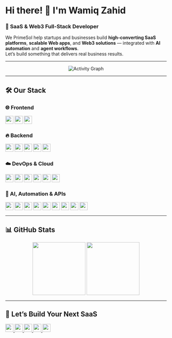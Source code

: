 # Hi there! 👋 I'm **Wamiq Zahid**  
### 🚀 **SaaS & Web3 Full-Stack Developer**  

  
We  PrimeSol help startups and businesses build **high-converting SaaS platforms**, **scalable Web apps**, and **Web3 solutions** — integrated with **AI automation** and **agent workflows**.  
Let’s build something that delivers real business results.

---

<div align="center">
  <img src="https://github-readme-activity-graph.vercel.app/graph?username=Wamiq319&theme=dracula&hide_border=true&area=true&custom_title=Our%20Coding%20Activity" alt="Activity Graph"/>
</div>

---

## 🛠 **Our Stack**  

### 🌐 Frontend  
<div>
  <img src="https://img.shields.io/badge/React-20232A?style=for-the-badge&logo=react&logoColor=61DAFB" height="25"/> 
  <img src="https://img.shields.io/badge/Next.js-000000?style=for-the-badge&logo=next.js&logoColor=white" height="25"/> 
  <img src="https://img.shields.io/badge/Tailwind_CSS-38B2AC?style=for-the-badge&logo=tailwind-css&logoColor=white" height="25"/> 
</div>

### 🔥 Backend  
<div>
  <img src="https://img.shields.io/badge/Node.js-339933?style=for-the-badge&logo=nodedotjs&logoColor=white" height="25"/> 
  <img src="https://img.shields.io/badge/Express.js-000000?style=for-the-badge&logo=express&logoColor=white" height="25"/> 
  <img src="https://img.shields.io/badge/MongoDB-47A248?style=for-the-badge&logo=mongodb&logoColor=white" height="25"/> 
  <img src="https://img.shields.io/badge/REST_API-FF6F00?style=for-the-badge&logo=api&logoColor=white" height="25"/> 
  <img src="https://img.shields.io/badge/Webhooks-000000?style=for-the-badge&logo=webhooks&logoColor=white" height="25"/> 
</div>

### ☁️ DevOps & Cloud  
<div>
  <img src="https://img.shields.io/badge/AWS-232F3E?style=for-the-badge&logo=amazon-aws&logoColor=white" height="25"/> 
  <img src="https://img.shields.io/badge/Vercel-000000?style=for-the-badge&logo=vercel&logoColor=white" height="25"/> 
  <img src="https://img.shields.io/badge/Render-46E3B7?style=for-the-badge&logo=render&logoColor=white" height="25"/> 
  <img src="https://img.shields.io/badge/Railway-000000?style=for-the-badge&logo=railway&logoColor=white" height="25"/> 
  <img src="https://img.shields.io/badge/Docker-2496ED?style=for-the-badge&logo=docker&logoColor=white" height="25"/> 
  <img src="https://img.shields.io/badge/Google_Cloud-4285F4?style=for-the-badge&logo=googlecloud&logoColor=white" height="25"/> 
</div>

### 🤖 AI, Automation & APIs  
<div>
  <img src="https://img.shields.io/badge/n8n-FF6B00?style=for-the-badge&logo=n8n&logoColor=white" height="25"/> 
  <img src="https://img.shields.io/badge/OpenAI-412991?style=for-the-badge&logo=openai&logoColor=white" height="25"/> 
  <img src="https://img.shields.io/badge/DeepSeek_AI-000000?style=for-the-badge&logo=deepnote&logoColor=white" height="25"/> 
  <img src="https://img.shields.io/badge/Google_Sheets-34A853?style=for-the-badge&logo=google-sheets&logoColor=white" height="25"/> 
  <img src="https://img.shields.io/badge/Twilio-F22F46?style=for-the-badge&logo=twilio&logoColor=white" height="25"/> 
  <img src="https://img.shields.io/badge/Respeecher-000000?style=for-the-badge&logoColor=white" height="25"/> 
  <img src="https://img.shields.io/badge/Relevance_AI-000000?style=for-the-badge&logo=reverbnation&logoColor=white" height="25"/> 
  <img src="https://img.shields.io/badge/Voice_Agents-6A1B9A?style=for-the-badge&logo=voicemod&logoColor=white" height="25"/> 
  <img src="https://img.shields.io/badge/Chat_Agents-0288D1?style=for-the-badge&logo=wechat&logoColor=white" height="25"/> 
</div>

---

## 📊 **GitHub Stats**  
<div align="center">
  <img src="https://github-readme-stats.vercel.app/api?username=Wamiq319&show_icons=true&theme=dracula&hide_border=true" height="165"/>
  <img src="https://github-readme-stats.vercel.app/api/top-langs?username=Wamiq319&layout=compact&theme=dracula&hide_border=true" height="165"/>
</div>

---

## 💬 **Let’s Build Your Next SaaS**  
<div>
  <a href="https://www.fiverr.com/wamiq139" target="_blank">
    <img src="https://img.shields.io/badge/Fiverr-1DBF73?style=for-the-badge&logo=fiverr&logoColor=white" height="25"/>
  </a>
  <a href="https://www.upwork.com/freelancers/wamiqz?mp_source=share" target="_blank">
    <img src="https://img.shields.io/badge/Upwork-6FDA44?style=for-the-badge&logo=upwork&logoColor=white" height="25"/>
  </a>
  <a href="https://www.freelancer.com/u/wamiqzahid319?frm=wamiqzahid319&sb=t" target="_blank">
    <img src="https://img.shields.io/badge/Freelancer-29B2FE?style=for-the-badge&logo=freelancer&logoColor=white" height="25"/>
  </a>
  <a href="https://www.linkedin.com/in/wamiq319" target="_blank">
    <img src="https://img.shields.io/badge/LinkedIn-0077B5?style=for-the-badge&logo=linkedin&logoColor=white" height="25"/>
  </a>
  <a href="mailto:wamiqzahid319@gmail.com">
    <img src="https://img.shields.io/badge/Gmail-D14836?style=for-the-badge&logo=gmail&logoColor=white" height="25"/>
  </a>
</div>
